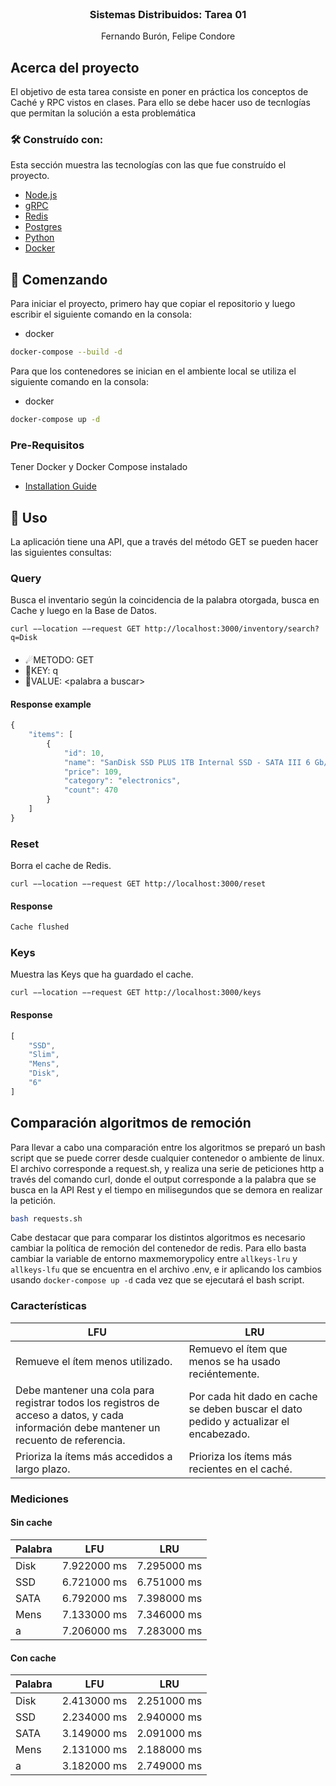 
<br />
<div align="center">

  <h3 align="center">Sistemas Distribuidos: Tarea 01</h3>

  <p align="center">
    Fernando Burón, Felipe Condore
  </p>
</div>


## Acerca del proyecto

El objetivo de esta tarea consiste en poner en práctica los conceptos de Caché y RPC vistos en clases. Para ello se debe hacer uso de tecnlogías que permitan la solución a esta problemática



### 🛠 Construído con:

Esta sección muestra las tecnologías con las que fue construído el proyecto.

* [Node.js](https://nodejs.org/es/)
* [gRPC](https://grpc.io)
* [Redis](https://redis.io)
* [Postgres](https://www.postgresql.org)
* [Python](https://www.python.org)
* [Docker](https://www.docker.com)


## 🔰 Comenzando

Para iniciar el proyecto, primero hay que copiar el repositorio y luego escribir el siguiente comando en la consola:
* docker
```sh
docker-compose --build -d
```
Para que los contenedores se inician en el ambiente local se utiliza el siguiente comando en la consola:
* docker
```sh
docker-compose up -d
```
### Pre-Requisitos

Tener Docker y Docker Compose instalado
* [Installation Guide](https://docs.docker.com/compose/install/)



## 🤝 Uso

La aplicación tiene una API, que a través del método GET se pueden hacer las siguientes consultas:

### Query
Busca el inventario según la coincidencia de la palabra otorgada, busca en Cache y luego en la Base de Datos.
```curl
curl −−location −−request GET http://localhost:3000/inventory/search?q=Disk
```
#### 
- ☄METODO: GET
- 🔑KEY: q
- 📃VALUE: \<palabra a buscar\>

#### Response example
```js
{
    "items": [
        {
            "id": 10,
            "name": "SanDisk SSD PLUS 1TB Internal SSD - SATA III 6 Gb/s",
            "price": 109,
            "category": "electronics",
            "count": 470
        }
    ]
}
```
### Reset
Borra el cache de Redis.
```curl
curl −−location −−request GET http://localhost:3000/reset
```
#### Response
```sh
Cache flushed
```

### Keys
Muestra las Keys que ha guardado el cache.
```curl
curl −−location −−request GET http://localhost:3000/keys
```
#### Response
```js
[
    "SSD",
    "Slim",
    "Mens",
    "Disk",
    "6"
]
```
## Comparación algoritmos de remoción
Para llevar a cabo una comparación entre los algoritmos se preparó un bash script que se puede correr desde cualquier contenedor o ambiente de linux. El archivo corresponde a request.sh, y realiza una serie de peticiones http a través del comando curl, donde el output corresponde a la palabra que se busca en la API Rest y el tiempo en milisegundos que se demora en realizar la petición.
```sh
bash requests.sh
```
Cabe destacar que para comparar los distintos algoritmos es necesario cambiar la política de remoción del contenedor de redis. Para ello basta cambiar la variable de entorno maxmemorypolicy entre `allkeys-lru` y `allkeys-lfu` que se encuentra en el archivo .env, e ir aplicando los cambios usando `docker-compose up -d` cada vez que se ejecutará el bash script.
### Características
| LFU | LRU |
| ------------- | ------------- |
| Remueve el ítem menos utilizado. | Remuevo el ítem que menos se ha usado reciéntemente. |
| Debe mantener una cola para registrar todos los registros de acceso a datos, y cada información debe mantener un recuento de referencia. | Por cada hit dado en cache se deben buscar el dato pedido y actualizar el encabezado. |
| Prioriza la ítems más accedidos a largo plazo. | Prioriza los ítems más recientes en el caché. |

### Mediciones
#### Sin cache
| Palabra | LFU | LRU |
| ------------- | ------------- | ------------- |
| Disk | 7.922000 ms | 7.295000 ms |
| SSD | 6.721000 ms | 6.751000 ms |
| SATA | 6.792000 ms | 7.398000 ms |
| Mens | 7.133000 ms | 7.346000 ms |
| a | 7.206000 ms | 7.283000 ms |

#### Con cache
| Palabra | LFU | LRU |
| ------------- | ------------- | ------------- |
| Disk | 2.413000 ms | 2.251000 ms |
| SSD | 2.234000 ms | 2.940000 ms |
| SATA | 3.149000 ms | 2.091000 ms |
| Mens | 2.131000 ms | 2.188000 ms |
| a | 3.182000 ms | 2.749000 ms |
